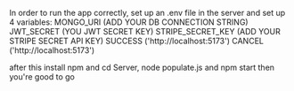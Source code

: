 In order to run the app correctly, set up an .env file in the server and set up 4 variables:
MONGO_URI (ADD YOUR DB CONNECTION STRING)
JWT_SECRET (YOU JWT SECRET KEY)
STRIPE_SECRET_KEY (ADD YOUR STRIPE SECRET API KEY)
SUCCESS ('http://localhost:5173')
CANCEL ('http://localhost:5173')

after this install npm 
and cd Server, node populate.js
and npm start then you're good to go